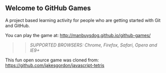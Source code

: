 ## Welcome to GitHub Games

A project based learning activity for people who are getting started with Git and GitHub.

You can play the game at: http://manbuysdog.github.io/github-games/

>> _*SUPPORTED BROWSERS*: Chrome, Firefox, Safari, Opera and IE9+_

This fun open source game was cloned from: https://github.com/jakesgordon/javascript-tetris
